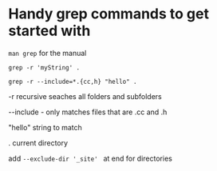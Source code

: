 # Handy grep commands to get started with

`man grep` for the manual



`grep -r 'myString' .`


`grep -r --include=*.{cc,h} "hello" .`

-r recursive  seaches all folders and subfolders

--include  - only matches files that are .cc and .h

"hello"  string to match

. current directory

add `--exclude-dir '_site' ` at end for directories

